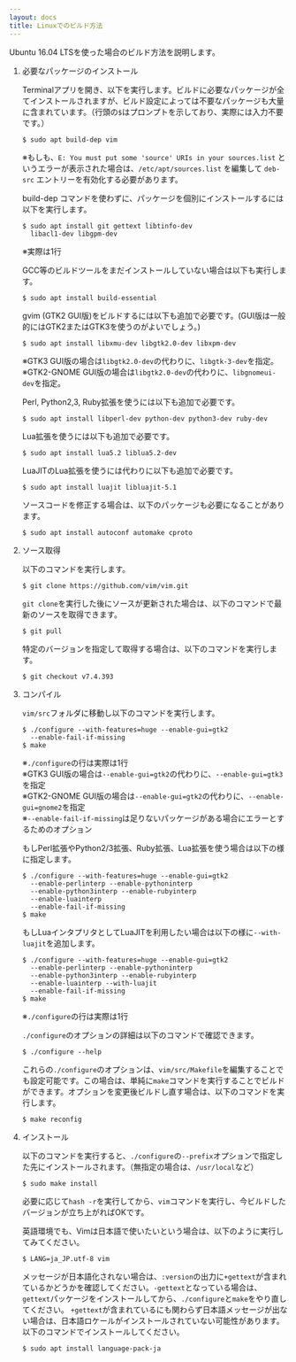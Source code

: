 ```yaml
---
layout: docs
title: Linuxでのビルド方法
---
```


Ubuntu 16.04 LTSを使った場合のビルド方法を説明します。

1.  必要なパッケージのインストール

    Terminalアプリを開き、以下を実行します。ビルドに必要なパッケージが全てインストールされますが、ビルド設定によっては不要なパッケージも大量に含まれています。（行頭の`$`はプロンプトを示しており、実際には入力不要です。）

        $ sudo apt build-dep vim

    ※もしも、`E: You must put some 'source' URIs in your sources.list` というエラーが表示された場合は、`/etc/apt/sources.list` を編集して `deb-src` エントリーを有効化する必要があります。

    build-dep コマンドを使わずに、パッケージを個別にインストールするには以下を実行します。

        $ sudo apt install git gettext libtinfo-dev
          libacl1-dev libgpm-dev

    ※実際は1行

    GCC等のビルドツールをまだインストールしていない場合は以下も実行します。

        $ sudo apt install build-essential

    gvim (GTK2 GUI版)をビルドするには以下も追加で必要です。(GUI版は一般的にはGTK2またはGTK3を使うのがよいでしょう。)

        $ sudo apt install libxmu-dev libgtk2.0-dev libxpm-dev

    ※GTK3 GUI版の場合は`libgtk2.0-dev`の代わりに、`libgtk-3-dev`を指定。<br />
    ※GTK2-GNOME GUI版の場合は`libgtk2.0-dev`の代わりに、`libgnomeui-dev`を指定。<br />

    Perl, Python2,3, Ruby拡張を使うには以下も追加で必要です。

        $ sudo apt install libperl-dev python-dev python3-dev ruby-dev

    Lua拡張を使うには以下も追加で必要です。

        $ sudo apt install lua5.2 liblua5.2-dev

    LuaJITのLua拡張を使うには代わりに以下も追加で必要です。

        $ sudo apt install luajit libluajit-5.1

    ソースコードを修正する場合は、以下のパッケージも必要になることがあります。

        $ sudo apt install autoconf automake cproto

2.  ソース取得

    以下のコマンドを実行します。

        $ git clone https://github.com/vim/vim.git

    `git clone`を実行した後にソースが更新された場合は、以下のコマンドで最新のソースを取得できます。

        $ git pull

    特定のバージョンを指定して取得する場合は、以下のコマンドを実行します。

        $ git checkout v7.4.393

3.  コンパイル

    `vim/src`フォルダに移動し以下のコマンドを実行します。

        $ ./configure --with-features=huge --enable-gui=gtk2
          --enable-fail-if-missing
        $ make

    ※`./configure`の行は実際は1行<br />
    ※GTK3 GUI版の場合は`--enable-gui=gtk2`の代わりに、`--enable-gui=gtk3`を指定<br />
    ※GTK2-GNOME GUI版の場合は`--enable-gui=gtk2`の代わりに、`--enable-gui=gnome2`を指定<br />
    ※`--enable-fail-if-missing`は足りないパッケージがある場合にエラーとするためのオプション<br />

    もしPerl拡張やPython2/3拡張、Ruby拡張、Lua拡張を使う場合は以下の様に指定します。

        $ ./configure --with-features=huge --enable-gui=gtk2
          --enable-perlinterp --enable-pythoninterp
          --enable-python3interp --enable-rubyinterp
          --enable-luainterp
          --enable-fail-if-missing
        $ make

    もしLuaインタプリタとしてLuaJITを利用したい場合は以下の様に`--with-luajit`を追加します。

        $ ./configure --with-features=huge --enable-gui=gtk2
          --enable-perlinterp --enable-pythoninterp
          --enable-python3interp --enable-rubyinterp
          --enable-luainterp --with-luajit
          --enable-fail-if-missing
        $ make

    ※`./configure`の行は実際は1行

    `./configure`のオプションの詳細は以下のコマンドで確認できます。

        $ ./configure --help

    これらの`./configure`のオプションは、`vim/src/Makefile`を編集することでも設定可能です。この場合は、単純に`make`コマンドを実行することでビルドができます。オプションを変更後ビルドし直す場合は、以下のコマンドを実行します。

        $ make reconfig

4.  インストール

    以下のコマンドを実行すると、`./configure`の`--prefix`オプションで指定した先にインストールされます。（無指定の場合は、`/usr/local`など）

        $ sudo make install

    必要に応じて`hash -r`を実行してから、`vim`コマンドを実行し、今ビルドしたバージョンが立ち上がればOKです。

    英語環境でも、Vimは日本語で使いたいという場合は、以下のように実行してみてください。

        $ LANG=ja_JP.utf-8 vim

    メッセージが日本語化されない場合は、`:version`の出力に`+gettext`が含まれているかどうかを確認してください。`-gettext`となっている場合は、`gettext`パッケージをインストールしてから、`./configure`と`make`をやり直してください。
    `+gettext`が含まれているにも関わらず日本語メッセージが出ない場合は、日本語ロケールがインストールされていない可能性があります。以下のコマンドでインストールしてください。

        $ sudo apt install language-pack-ja
